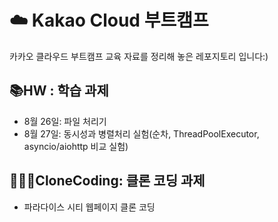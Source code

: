 # ☁️ Kakao Cloud 부트캠프
카카오 클라우드 부트캠프 교육 자료를 정리해 놓은 레포지토리 입니다:)

## 📚HW : 학습 과제
- 8월 26일: 파일 처리기
- 8월 27일: 동시성과 병렬처리 실험(순차, ThreadPoolExecutor, asyncio/aiohttp 비교 실험)
  
## 👩🏻‍💻CloneCoding: 클론 코딩 과제
- 파라다이스 시티 웹페이지 클론 코딩
